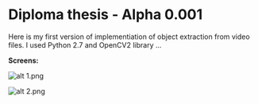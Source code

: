 
Diploma thesis - Alpha 0.001 
===
<p>
Here is my first version of implementiation of object extraction from video files.
I used Python 2.7 and OpenCV2 library ... 
</p>

**Screens:**

![alt 1.png](https://raw.githubusercontent.com/sarvasrobert/Diploma/1.png)

![alt 2.png](https://raw.githubusercontent.com/sarvasrobert/Diploma/2.png)
	
